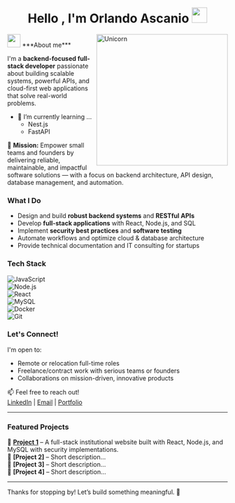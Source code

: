 <h1 align="center"><b>Hello , I'm Orlando Ascanio </b><img src="https://media.giphy.com/media/hvRJCLFzcasrR4ia7z/giphy.gif" width="35"></h1>


<img align="right" width=300px alt="Unicorn" src="https://tenor.com/view/cats-window-cute-neko-couple-gif-9957984438477863240" />
<img src="https://media.giphy.com/media/ObNTw8Uzwy6KQ/giphy.gif" width="30px">&nbsp;***About me***

I'm a **backend-focused full-stack developer** passionate about building scalable systems, powerful APIs, and cloud-first web applications that solve real-world problems.
- 🌱 I’m currently learning ...
  - Nest.js
  - FastAPI

🚀 **Mission:** Empower small teams and founders by delivering reliable, maintainable, and impactful software solutions — with a focus on backend architecture, API design, database management, and automation.

### What I Do
- Design and build **robust backend systems** and **RESTful APIs**  
- Develop **full-stack applications** with React, Node.js, and SQL  
- Implement **security best practices** and **software testing**  
- Automate workflows and optimize cloud & database architecture  
- Provide technical documentation and IT consulting for startups  

### Tech Stack  
![JavaScript](https://img.shields.io/badge/-JavaScript-F7DF1E?style=flat-square&logo=javascript&logoColor=black)  
![Node.js](https://img.shields.io/badge/-Node.js-339933?style=flat-square&logo=node.js&logoColor=white)  
![React](https://img.shields.io/badge/-React-61DAFB?style=flat-square&logo=react&logoColor=black)  
![MySQL](https://img.shields.io/badge/-MySQL-4479A1?style=flat-square&logo=mysql&logoColor=white)  
![Docker](https://img.shields.io/badge/-Docker-2496ED?style=flat-square&logo=docker&logoColor=white)  
![Git](https://img.shields.io/badge/-Git-F05032?style=flat-square&logo=git&logoColor=white)  

### Let's Connect!
I'm open to:
- Remote or relocation full-time roles  
- Freelance/contract work with serious teams or founders  
- Collaborations on mission-driven, innovative products  

📫 Feel free to reach out!  
[LinkedIn](https://www.linkedin.com/in/orlando-ascanio-dev) | [Email](mailto:gojer@naver.com) | [Portfolio](http://orlandoascanio.com)  

---

### Featured Projects  
🔹 **[Project 1](https://....com)** – A full-stack institutional website built with React, Node.js, and MySQL with security implementations.  
🔹 **[Project 2]** – Short description...  
🔹 **[Project 3]** – Short description...  
🔹 **[Project 4]** – Short description...  

---

Thanks for stopping by! Let’s build something meaningful. 🙌

